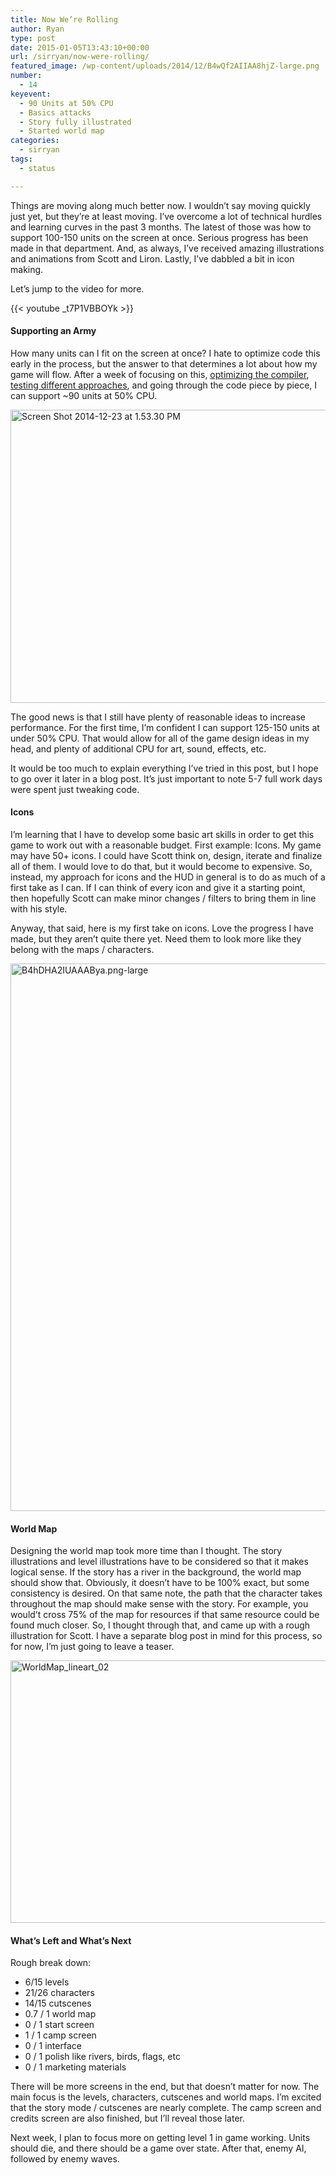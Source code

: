 ```yaml
---
title: Now We’re Rolling
author: Ryan
type: post
date: 2015-01-05T13:43:10+00:00
url: /sirryan/now-were-rolling/
featured_image: /wp-content/uploads/2014/12/B4wQf2AIIAA8hjZ-large.png
number:
  - 14
keyevent:
  - 90 Units at 50% CPU
  - Basics attacks
  - Story fully illustrated
  - Started world map
categories:
  - sirryan
tags:
  - status

---
```

Things are moving along much better now. I wouldn&#8217;t say moving quickly just yet, but they&#8217;re at least moving. I&#8217;ve overcome a lot of technical hurdles and learning curves in the past 3 months. The latest of those was how to support 100-150 units on the screen at once. Serious progress has been made in that department. And, as always, I&#8217;ve received amazing illustrations and animations from Scott and Liron. Lastly, I&#8217;ve dabbled a bit in icon making.
<!--more-->

Let&#8217;s jump to the video for more.

{{< youtube _t7P1VBBOYk >}}

#### Supporting an Army

How many units can I fit on the screen at once? I hate to optimize code this early in the process, but the answer to that determines a lot about how my game will flow. After a week of focusing on this, <a href="http://battleofbrothers.com/sirryan/joy-of-debugging-command-swiftc-failed-with-exit-code-1" target="_blank">optimizing the compiler</a>, <a href="https://www.youtube.com/watch?v=vdMYn8GShkg" target="_blank">testing different approaches</a>, and going through the code piece by piece, I can support ~90 units at 50% CPU.

<div class="inlineimg">
  <img class="alignnone size-large wp-image-1485" src="/wp-content/uploads/2014/12/Screen-Shot-2014-12-23-at-1.53.30-PM-2-1024x768.png" alt="Screen Shot 2014-12-23 at 1.53.30 PM" width="625" height="469" />
</div>

The good news is that I still have plenty of reasonable ideas to increase performance. For the first time, I&#8217;m confident I can support 125-150 units at under 50% CPU. That would allow for all of the game design ideas in my head, and plenty of additional CPU for art, sound, effects, etc.

It would be too much to explain everything I&#8217;ve tried in this post, but I hope to go over it later in a blog post. It&#8217;s just important to note 5-7 full work days were spent just tweaking code.

#### Icons

I&#8217;m learning that I have to develop some basic art skills in order to get this game to work out with a reasonable budget. First example: Icons. My game may have 50+ icons. I could have Scott think on, design, iterate and finalize all of them. I would love to do that, but it would become to expensive. So, instead, my approach for icons and the HUD in general is to do as much of a first take as I can. If I can think of every icon and give it a starting point, then hopefully Scott can make minor changes / filters to bring them in line with his style.

Anyway, that said, here is my first take on icons. Love the progress I have made, but they aren&#8217;t quite there yet. Need them to look more like they belong with the maps / characters.

<div class="inlineimg">
  <img class="alignnone size-large wp-image-1474" src="/wp-content/uploads/2014/12/B4hDHA2IUAAABya.png-large-731x1024.png" alt="B4hDHA2IUAAABya.png-large" width="625" height="876" srcset="/wp-content/uploads/2014/12/B4hDHA2IUAAABya.png-large-731x1024.png 731w, /wp-content/uploads/2014/12/B4hDHA2IUAAABya.png-large-214x300.png 214w, /wp-content/uploads/2014/12/B4hDHA2IUAAABya.png-large-768x1075.png 768w, /wp-content/uploads/2014/12/B4hDHA2IUAAABya.png-large.png 1000w" sizes="(max-width: 625px) 100vw, 625px" />
</div>

#### World Map

Designing the world map took more time than I thought. The story illustrations and level illustrations have to be considered so that it makes logical sense. If the story has a river in the background, the world map should show that. Obviously, it doesn&#8217;t have to be 100% exact, but some consistency is desired. On that same note, the path that the character takes throughout the map should make sense with the story. For example, you would&#8217;t cross 75% of the map for resources if that same resource could be found much closer. So, I thought through that, and came up with a rough illustration for Scott. I have a separate blog post in mind for this process, so for now, I&#8217;m just going to leave a teaser.

<div class="inlineimg">
  <img class="alignnone size-large wp-image-1479" src="/wp-content/uploads/2014/12/WorldMap_lineart_02-2-1024x688.jpg" alt="WorldMap_lineart_02" width="625" height="420" srcset="/wp-content/uploads/2014/12/WorldMap_lineart_02-2-1024x688.jpg 1024w, /wp-content/uploads/2014/12/WorldMap_lineart_02-2-300x201.jpg 300w, /wp-content/uploads/2014/12/WorldMap_lineart_02-2-768x516.jpg 768w" sizes="(max-width: 625px) 100vw, 625px" />
</div>

#### What&#8217;s Left and What&#8217;s Next

Rough break down:

  * 6/15 levels
  * 21/26 characters
  * 14/15 cutscenes
  * 0.7 / 1 world map
  * 0 / 1 start screen
  * 1 / 1 camp screen
  * 0 / 1 interface
  * 0 / 1 polish like rivers, birds, flags, etc
  * 0 / 1 marketing materials

There will be more screens in the end, but that doesn&#8217;t matter for now. The main focus is the levels, characters, cutscenes and world maps. I&#8217;m excited that the story mode / cutscenes are nearly complete. The camp screen and credits screen are also finished, but I&#8217;ll reveal those later.

Next week, I plan to focus more on getting level 1 in game working. Units should die, and there should be a game over state. After that, enemy AI, followed by enemy waves.